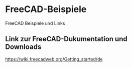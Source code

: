 # FreeCAD-Beispiele
FreeCAD Beispiele und Links

## Link zur FreeCAD-Dukumentation und Downloads

https://wiki.freecadweb.org/Getting_started/de
